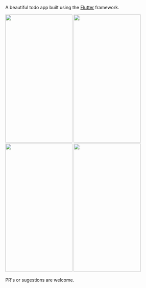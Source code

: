 
A beautiful todo app built using the <a href="https://flutter.dev/" target="_blank">Flutter</a> framework.

<img src="https://github.com/natanportilho/task-manager/blob/master/source/check_todos.gif" width="210" height="400" /> <img src="https://github.com/natanportilho/task-manager/blob/master/source/color_themes.gif" width="210" height="400" /> <img src="https://github.com/natanportilho/task-manager/blob/master/source/create_category.gif" width="210" height="400" /> <img src="https://github.com/natanportilho/task-manager/blob/master/source/create_todo.gif" width="210" height="400" />


PR's or sugestions are welcome.
